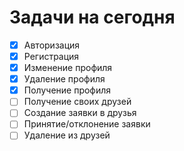 # Задачи на сегодня

- [x] Авторизация
- [x] Регистрация
- [x] Изменение профиля
- [x] Удаление профиля
- [x] Получение профиля
- [ ] Получение своих друзей
- [ ] Создание заявки в друзья
- [ ] Принятие/отклонение заявки
- [ ] Удаление из друзей